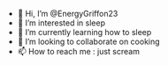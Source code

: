 - 👋 Hi, I’m @EnergyGriffon23
- 👀 I’m interested in sleep
- 🌱 I’m currently learning how to sleep
- 💞️ I’m looking to collaborate on cooking
- 📫 How to reach me : just scream

<!---
EnergyGriffon23/EnergyGriffon23 is a ✨ special ✨ repository because its `README.md` (this file) appears on your GitHub profile.
You can click the Preview link to take a look at your changes.
--->
